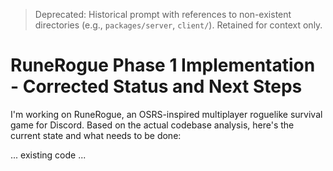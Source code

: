 > Deprecated: Historical prompt with references to non-existent directories (e.g., `packages/server`, `client/`). Retained for context only.

# RuneRogue Phase 1 Implementation - Corrected Status and Next Steps

I'm working on RuneRogue, an OSRS-inspired multiplayer roguelike survival game for Discord. Based on the actual codebase analysis, here's the current state and what needs to be done:

... existing code ...